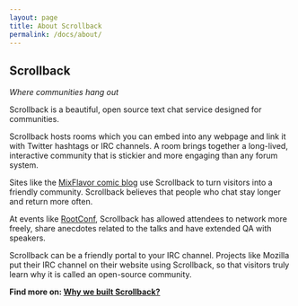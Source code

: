 ```yaml
---
layout: page
title: About Scrollback
permalink: /docs/about/
---
```


## Scrollback

*Where communities hang out*

Scrollback is a beautiful, open source text chat service designed for communities. 

Scrollback hosts rooms which you can embed into any webpage and link it with Twitter hashtags or IRC channels. A room brings together a long-lived, interactive community that is stickier and more engaging than any forum system. 

Sites like the [MixFlavor comic blog](http://blog.mixflavor.com/) use Scrollback to turn visitors into a friendly community. Scrollback believes that people who chat stay longer and return more often. 

At events like [RootConf](https://rootconf.in/2014/), Scrollback has allowed attendees to network more freely, share anecdotes related to the talks and have extended QA with speakers.

Scrollback can be a friendly portal to your IRC channel. Projects like Mozilla put their IRC channel on their website using Scrollback, so that visitors truly learn why it is called an open-source community.

**Find more on: [Why we built Scrollback?](/docs/why-we-built-scrollback)**
